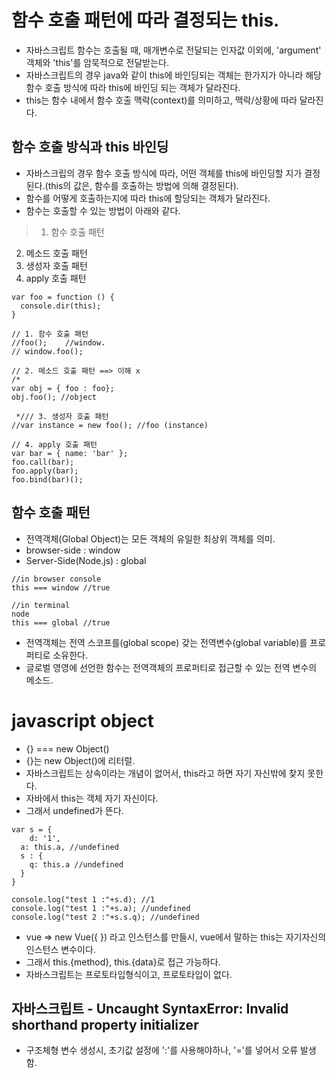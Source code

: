# 함수 호출 패턴에 따라 결정되는 this.
- 자바스크립트 함수는 호출될 때, 매개변수로 전달되는 인자값 이외에, 'argument' 객체와 'this'를 암묵적으로 전달받는다.
- 자바스크립트의 경우 java와 같이 this에 바인딩되는 객체는 한가지가 아니라 해당 함수 호출 방식에 따라 this에 바인딩 되는 객체가 달라진다.
- this는 함수 내에서 함수 호출 맥락(context)를 의미하고, 맥락/상황에 따라 달라진다.

## 함수 호출 방식과 this 바인딩
- 자바스크립의 경우 함수 호출 방식에 따라, 어떤 객체를 this에 바인딩할 지가 결정된다.(this의 값은, 함수를 호출하는 방법에 의해 결정된다).
- 함수를 어떻게 호출하는지에 따라 this에 할당되는 객체가 달라진다.
- 함수는 호출할 수 있는 방법이 아래와 같다.
>  1. 함수 호출 패턴
   2. 메소드 호출 패턴
   3. 생성자 호출 패턴
   4. apply 호출 패턴
  
```
var foo = function () {
  console.dir(this);
} 

// 1. 함수 호출 패턴
//foo();	//window.
// window.foo();

// 2. 메소드 호출 패턴 ==> 이해 x
/* 
var obj = {	foo : foo};
obj.foo(); //object

 */// 3. 생성자 호출 패턴
//var instance = new foo(); //foo (instance)

// 4. apply 호출 패턴
var bar = { name: 'bar' };
foo.call(bar); 
foo.apply(bar);
foo.bind(bar)();
```

## 함수 호출 패턴
- 전역객체(Global Object)는 모든 객체의 유일한 최상위 객체를 의미.
- browser-side : window
- Server-Side(Node.js) : global   
 
```
//in browser console
this === window //true

//in terminal
node
this === global //true
```

- 전역객체는 전역 스코프를(global scope) 갖는 전역변수(global variable)를 프로퍼티로 소유한다.
- 글로벌 영영에 선언한 함수는 전역객체의 프로퍼티로 접근할 수 있는 전역 변수의 메소드.


# javascript object
- {} === new Object()
- {}는 new Object()에 리터럴.
- 자바스크립트는 상속이라는 개념이 없어서, this라고 하면 자기 자신밖에 찾지 못한다.
- 자바에서 this는 객체 자기 자신이다.
- 그래서 undefined가 뜬다.

```
var s = {
	d: '1',
  a: this.a, //undefined
  s : {
  	q: this.a //undefined
  }
}

console.log("test 1 :"+s.d); //1
console.log("test 1 :"+s.a); //undefined
console.log("test 2 :"+s.s.q); //undefined

```

- vue => new Vue({ }) 라고 인스턴스를 만들시, vue에서 말하는 this는 자기자신의 인스턴스 변수이다.
- 그래서 this.{method}, this.{data}로 접근 가능하다.
- 자바스크립트는 프로토타입형식이고, 프로토타입이 없다.

## 자바스크립트 - Uncaught SyntaxError: Invalid shorthand property initializer
- 구조체형 변수 생성시, 초기값 설정에 ':'를 사용해야하나, '='를 넣어서 오류 발생함.







